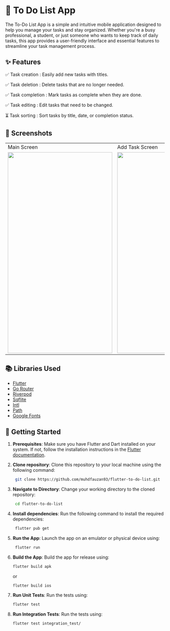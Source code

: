 # 📝 To Do List App

The To-Do List App is a simple and intuitive mobile application designed 
to help you manage your tasks and stay organized. Whether you're a busy professional, 
a student, or just someone who wants to keep track of daily tasks, this app provides a 
user-friendly interface and essential features to streamline your task management process.

## ✨ Features
✅ Task creation : Easily add new tasks with titles.

✅ Task deletion : Delete tasks that are no longer needed.

✅ Task completion : Mark tasks as complete when they are done.

✅ Task editing : Edit tasks that need to be changed.

⏳ Task sorting : Sort tasks by title, date, or completion status.

## 📱 Screenshots

<table>
  <tr>
    <td>Main Screen</td>
     <td>Add Task Screen</td>
  </tr>
  <tr>
    <td><img src="https://github.com/muhdfauzan93/flutter-to-do-list/assets/10177288/6700dea8-ba7e-49bc-bc52-1721eeb4cb13" width=330 height=632></td>
    <td><img src="https://github.com/muhdfauzan93/flutter-to-do-list/assets/10177288/09b0d4d6-926a-432c-a28d-b211e100dc78" width=330p height=632></td>
  </tr>
</table>

## 📚 Libraries Used

- [Flutter](https://flutter.dev/)
- [Go Router](https://pub.dev/packages/go_router)
- [Riverpod](https://pub.dev/packages/riverpod)
- [Sqflite](https://pub.dev/packages/sqflite)
- [Intl](https://pub.dev/packages/intl)
- [Path](https://pub.dev/packages/path)
- [Google Fonts](https://pub.dev/packages/google_fonts)

## 🚀 Getting Started

1. **Prerequisites**: Make sure you have Flutter and Dart installed on your system. If not, follow the installation instructions in the [Flutter documentation](https://docs.flutter.dev/get-started/install).
2. **Clone repository**: Clone this repository to your local machine using the following command:
   ```bash
    git clone https://github.com/muhdfauzan93/flutter-to-do-list.git
    ```
3. **Navigate to Directory**: Change your working directory to the cloned repository:
   ```bash
    cd flutter-to-do-list
    ```
4. **Install dependencies**: Run the following command to install the required dependencies:
   ```bash
    flutter pub get
    ```
5. **Run the App**: Launch the app on an emulator or physical device using:
   ```bash
    flutter run
    ```
6. **Build the App**: Build the app for release using:
    ```bash
    flutter build apk
    ```
    or

    ```bash
    flutter build ios
    ```
7. **Run Unit Tests**: Run the tests using:
    ```bash
    flutter test
    ```
8. **Run Integration Tests**: Run the tests using:
    ```bash
    flutter test integration_test/
    ```
